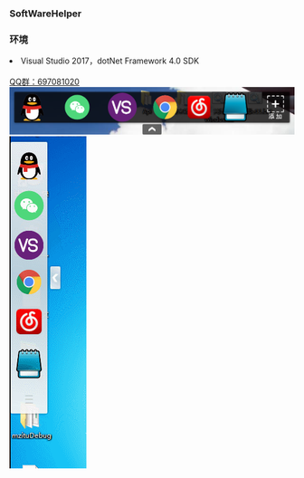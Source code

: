 <h3>SoftWareHelper</h3>
<h3>环境</h3>

<li>Visual Studio 2017，dotNet Framework 4.0 SDK</li>
<br/>
<a href="tencent://message/?uin=697081020&Site=&menu=yes">QQ群：697081020</a>
<br/>
<img src="/Images/2.png"/>
<img src="/Images/gif.gif"/>
